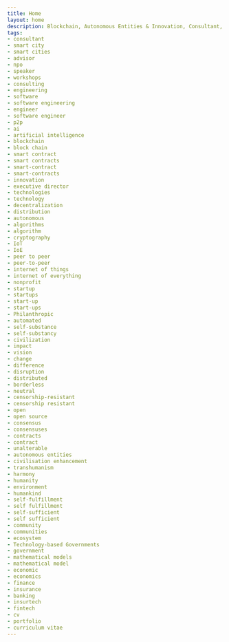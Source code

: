 ```yaml
---
title: Home
layout: home
description: Blockchain, Autonomous Entities & Innovation, Consultant, Speaker, Advisor and Nonprofit. Disruption focus for Distributed Consensuses, Autonomous AI, IoE, SmartCities.
tags:
- consultant
- smart city
- smart cities
- advisor
- npo
- speaker
- workshops
- consulting
- engineering
- software
- software engineering
- engineer
- software engineer
- p2p
- ai
- artificial intelligence
- blockchain
- block chain
- smart contract
- smart contracts
- smart-contract
- smart-contracts
- innovation
- executive director
- technologies
- technology
- decentralization
- distribution
- autonomous
- algorithms
- algorithm
- cryptography
- IoT
- IoE
- peer to peer
- peer-to-peer
- internet of things
- internet of everything
- nonprofit
- startup
- startups
- start-up
- start-ups
- Philanthropic
- automated
- self-substance
- self-substancy
- civilization
- impact
- vision
- change
- difference
- disruption
- distributed
- borderless
- neutral
- censorship-resistant
- censorship resistant
- open
- open source
- consensus
- consensuses
- contracts
- contract
- unalterable
- autonomous entities
- civilisation enhancement
- transhumanism
- harmony
- humanity
- environment
- humankind
- self-fulfillment
- self fulfillment
- self-sufficient
- self sufficient
- community
- communities
- ecosystem
- Technology-based Governments
- government
- mathematical models
- mathematical model
- economic
- economics
- finance
- insurance
- banking
- insurtech
- fintech
- cv
- portfolio
- curriculum vitae
---
```


